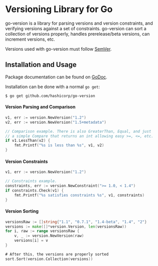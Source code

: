 # Versioning Library for Go

go-version is a library for parsing versions and version constraints,
and verifying versions against a set of constraints. go-version
can sort a collection of versions properly, handles prerelease/beta
versions, can increment versions, etc.

Versions used with go-version must follow [SemVer](http://semver.org/).

## Installation and Usage

Package documentation can be found on
[GoDoc](http://godoc.org/github.com/hashicorp/go-version).

Installation can be done with a normal `go get`:

```
$ go get github.com/hashicorp/go-version
```

#### Version Parsing and Comparison

```go
v1, err := version.NewVersion("1.2")
v2, err := version.NewVersion("1.5+metadata")

// Comparison example. There is also GreaterThan, Equal, and just
// a simple Compare that returns an int allowing easy >=, <=, etc.
if v1.LessThan(v2) {
    fmt.Printf("%s is less than %s", v1, v2)
}
```

#### Version Constraints

```go
v1, err := version.NewVersion("1.2")

// Constraints example.
constraints, err := version.NewConstraint(">= 1.0, < 1.4")
if constraints.Check(v1) {
	fmt.Printf("%s satisfies constraints %s", v1, constraints)
}
```

#### Version Sorting

```go
versionsRaw := []string{"1.1", "0.7.1", "1.4-beta", "1.4", "2"}
versions := make([]*version.Version, len(versionsRaw))
for i, raw := range versionsRaw {
    v, _ := version.NewVersion(raw)
    versions[i] = v
}

# After this, the versions are properly sorted
sort.Sort(version.Collection(versions))
```
